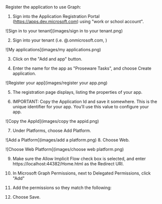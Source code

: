 
Register the application to use Graph:
1. Sign into the Application Registration Portal  (https://apps.dev.microsoft.com) using "work or school account".

![Sign in to your tenant](images/sign in to your tenant.png)

2. Sign into your tenant (i.e. <user>@<tenant>.onmicrosoft.com, <password>)

![My applications](images/my applications.png)

3. Click on the "Add and app" button.

4. Enter the name for the app as "Proseware Tasks", and choose Create application.

![Register your app](images/register your app.png)

5. The registration page displays, listing the properties of your app.

6. IMPORTANT: Copy the Application Id and save it somewhere. This is the unique identifier for your app. You'll use this value to configure your app.
	
![Copy the AppId](images/copy the appid.png)

7. Under Platforms, choose Add Platform.
	
![Add a Platform](images/add a platform.png)
8. Choose Web.
	
![Choose Web Platform](images/choose web platform.png)

9. Make sure the Allow Implicit Flow check box is selected, and enter https://localhost:44382/Home.html as the Redirect URI.
10. In Microsoft Graph Permissions, next to Delegated Permissions, click "Add"
	
11. Add the permissions so they match the following: 
	
12. Choose Save.



